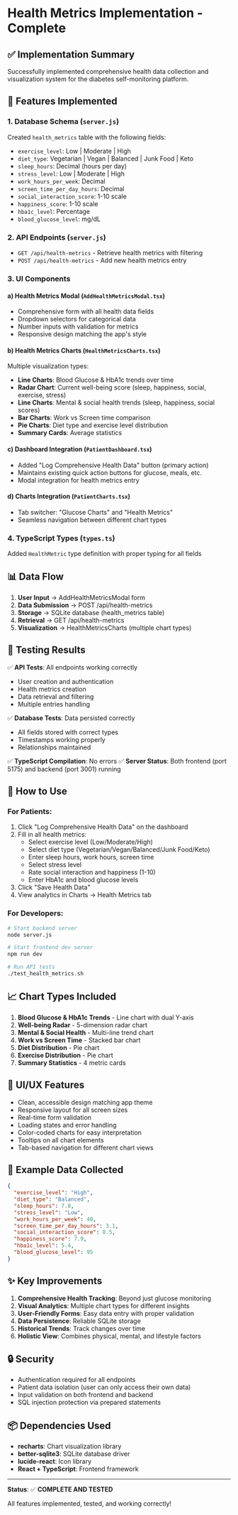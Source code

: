 # Health Metrics Implementation - Complete

## ✅ Implementation Summary

Successfully implemented comprehensive health data collection and visualization system for the diabetes self-monitoring platform.

## 🎯 Features Implemented

### 1. **Database Schema** (`server.js`)
Created `health_metrics` table with the following fields:
- `exercise_level`: Low | Moderate | High
- `diet_type`: Vegetarian | Vegan | Balanced | Junk Food | Keto
- `sleep_hours`: Decimal (hours per day)
- `stress_level`: Low | Moderate | High
- `work_hours_per_week`: Decimal
- `screen_time_per_day_hours`: Decimal
- `social_interaction_score`: 1-10 scale
- `happiness_score`: 1-10 scale
- `hba1c_level`: Percentage
- `blood_glucose_level`: mg/dL

### 2. **API Endpoints** (`server.js`)
- `GET /api/health-metrics` - Retrieve health metrics with filtering
- `POST /api/health-metrics` - Add new health metrics entry

### 3. **UI Components**

#### a) Health Metrics Modal (`AddHealthMetricsModal.tsx`)
- Comprehensive form with all health data fields
- Dropdown selectors for categorical data
- Number inputs with validation for metrics
- Responsive design matching the app's style

#### b) Health Metrics Charts (`HealthMetricsCharts.tsx`)
Multiple visualization types:
- **Line Charts**: Blood Glucose & HbA1c trends over time
- **Radar Chart**: Current well-being score (sleep, happiness, social, exercise, stress)
- **Line Charts**: Mental & social health trends (sleep, happiness, social scores)
- **Bar Charts**: Work vs Screen time comparison
- **Pie Charts**: Diet type and exercise level distribution
- **Summary Cards**: Average statistics

#### c) Dashboard Integration (`PatientDashboard.tsx`)
- Added "Log Comprehensive Health Data" button (primary action)
- Maintains existing quick action buttons for glucose, meals, etc.
- Modal integration for health metrics entry

#### d) Charts Integration (`PatientCharts.tsx`)
- Tab switcher: "Glucose Charts" and "Health Metrics"
- Seamless navigation between different chart types

### 4. **TypeScript Types** (`types.ts`)
Added `HealthMetric` type definition with proper typing for all fields

## 📊 Data Flow

1. **User Input** → AddHealthMetricsModal form
2. **Data Submission** → POST /api/health-metrics
3. **Storage** → SQLite database (health_metrics table)
4. **Retrieval** → GET /api/health-metrics
5. **Visualization** → HealthMetricsCharts (multiple chart types)

## 🧪 Testing Results

✅ **API Tests**: All endpoints working correctly
- User creation and authentication
- Health metrics creation
- Data retrieval and filtering
- Multiple entries handling

✅ **Database Tests**: Data persisted correctly
- All fields stored with correct types
- Timestamps working properly
- Relationships maintained

✅ **TypeScript Compilation**: No errors
✅ **Server Status**: Both frontend (port 5175) and backend (port 3001) running

## 🚀 How to Use

### For Patients:
1. Click "Log Comprehensive Health Data" on the dashboard
2. Fill in all health metrics:
   - Select exercise level (Low/Moderate/High)
   - Select diet type (Vegetarian/Vegan/Balanced/Junk Food/Keto)
   - Enter sleep hours, work hours, screen time
   - Select stress level
   - Rate social interaction and happiness (1-10)
   - Enter HbA1c and blood glucose levels
3. Click "Save Health Data"
4. View analytics in Charts → Health Metrics tab

### For Developers:
```bash
# Start backend server
node server.js

# Start frontend dev server
npm run dev

# Run API tests
./test_health_metrics.sh
```

## 📈 Chart Types Included

1. **Blood Glucose & HbA1c Trends** - Line chart with dual Y-axis
2. **Well-being Radar** - 5-dimension radar chart
3. **Mental & Social Health** - Multi-line trend chart
4. **Work vs Screen Time** - Stacked bar chart
5. **Diet Distribution** - Pie chart
6. **Exercise Distribution** - Pie chart
7. **Summary Statistics** - 4 metric cards

## 🎨 UI/UX Features

- Clean, accessible design matching app theme
- Responsive layout for all screen sizes
- Real-time form validation
- Loading states and error handling
- Color-coded charts for easy interpretation
- Tooltips on all chart elements
- Tab-based navigation for different chart views

## 📝 Example Data Collected

```json
{
  "exercise_level": "High",
  "diet_type": "Balanced",
  "sleep_hours": 7.8,
  "stress_level": "Low",
  "work_hours_per_week": 40,
  "screen_time_per_day_hours": 3.1,
  "social_interaction_score": 8.5,
  "happiness_score": 7.9,
  "hba1c_level": 5.4,
  "blood_glucose_level": 95
}
```

## ✨ Key Improvements

1. **Comprehensive Health Tracking**: Beyond just glucose monitoring
2. **Visual Analytics**: Multiple chart types for different insights
3. **User-Friendly Forms**: Easy data entry with proper validation
4. **Data Persistence**: Reliable SQLite storage
5. **Historical Trends**: Track changes over time
6. **Holistic View**: Combines physical, mental, and lifestyle factors

## 🔒 Security

- Authentication required for all endpoints
- Patient data isolation (user can only access their own data)
- Input validation on both frontend and backend
- SQL injection protection via prepared statements

## 📦 Dependencies Used

- **recharts**: Chart visualization library
- **better-sqlite3**: SQLite database driver
- **lucide-react**: Icon library
- **React + TypeScript**: Frontend framework

---

**Status**: ✅ **COMPLETE AND TESTED**

All features implemented, tested, and working correctly!
